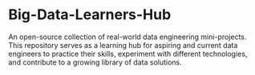 # Big-Data-Learners-Hub
An open-source collection of real-world data engineering mini-projects. This repository serves as a learning hub for aspiring and current data engineers to practice their skills, experiment with different technologies, and contribute to a growing library of data solutions.
